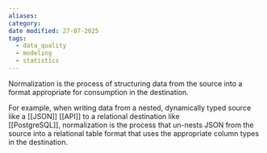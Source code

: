 ```yaml
---
aliases: 
category: 
date modified: 27-07-2025
tags:
  - data_quality
  - modeling
  - statistics
---
```

Normalization is the process of structuring data from the source into a format appropriate for consumption in the destination. 

For example, when writing data from a nested, dynamically typed source like a [[JSON]] [[API]] to a relational destination like [[PostgreSQL]], normalization is the process that un-nests JSON from the source into a relational table format that uses the appropriate column types in the destination.

